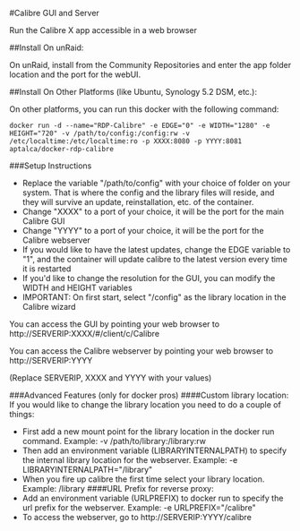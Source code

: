 #Calibre GUI and Server

Run the Calibre X app accessible in a web browser

##Install On unRaid:

On unRaid, install from the Community Repositories and enter the app folder location and the port for the webUI.


##Install On Other Platforms (like Ubuntu, Synology 5.2 DSM, etc.):

On other platforms, you can run this docker with the following command:

```
docker run -d --name="RDP-Calibre" -e EDGE="0" -e WIDTH="1280" -e HEIGHT="720" -v /path/to/config:/config:rw -v /etc/localtime:/etc/localtime:ro -p XXXX:8080 -p YYYY:8081 aptalca/docker-rdp-calibre
```

###Setup Instructions
- Replace the variable "/path/to/config" with your choice of folder on your system. That is where the config and the library files will reside, and they will survive an update, reinstallation, etc. of the container.
- Change "XXXX" to a port of your choice, it will be the port for the main Calibre GUI
- Change "YYYY" to a port of your choice, it will be the port for the Calibre webserver
- If you would like to have the latest updates, change the EDGE variable to "1", and the container will update calibre to the latest version every time it is restarted
- If you'd like to change the resolution for the GUI, you can modify the WIDTH and HEIGHT variables
- IMPORTANT: On first start, select "/config" as the library location in the Calibre wizard

You can access the GUI by pointing your web browser to http://SERVERIP:XXXX/#/client/c/Calibre

You can access the Calibre webserver by pointing your web browser to http://SERVERIP:YYYY

(Replace SERVERIP, XXXX and YYYY with your values)

###Advanced Features (only for docker pros)
####Custom library location:
If you would like to change the library location you need to do a couple of things:
- First add a new mount point for the library location in the docker run command. Example: -v /path/to/library:/library:rw
- Then add an environment variable (LIBRARYINTERNALPATH) to specify the internal library location for the webserver. Example: -e LIBRARYINTERNALPATH="/library"
- When you fire up calibre the first time select your library location. Example: /library
####URL Prefix for reverse proxy:
- Add an environment variable (URLPREFIX) to docker run to specify the url prefix for the webserver. Example: -e URLPREFIX="/calibre"
- To access the webserver, go to http://SERVERIP:YYYY/calibre

